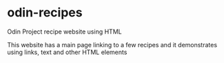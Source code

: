 # odin-recipes
Odin Project recipe website using HTML

This website has a main page linking to a few recipes and it demonstrates using links, text and other HTML elements